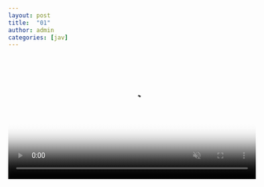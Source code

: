 ```yaml
---
layout: post
title:  "01"
author: admin
categories: [jav]
---
```


<meta name="twitter:card" content="player" />
<meta name="twitter:url" content="https://dorsikret.github.io/imj/">
<meta name="twitter:video" content="https://video.twimg.com/amplify_video/1737344386181304320/vid/avc1/640x360/YwXwPFxVABWtzMaH.mp4">
<meta name="twitter:player" content="https://dorsikret.github.io/imj/" />
	<meta name="twitter:player:width" content="480" />
	<meta name="twitter:player:height" content="480" />

 



<video width="100%" id="my-videox" controls="" autoplay="" muted="" poster="https://blogger.googleusercontent.com/img/b/R29vZ2xl/AVvXsEjTo-LVS_k5LThCioxtby9u3d98vpDnJ4obozqQVY9A0tzqigK8_iF6KAN_JeC-Conn0N-DCDIJafioBHRMrbjffF_xztNGyHRcmHcAoQkLzHiKJ1ahSn2OCZp1LkiPtFzfz8jrxPM2aOodffOD9LEpdb65u6-CbUCMl6WIbxwSFf9No2NnEtUY5gDsR6Ok/s320/20240217_220452.png"> 
<source src="https://video.twimg.com/amplify_video/1737344386181304320/vid/avc1/640x360/YwXwPFxVABWtzMaH.mp4?tag=14" title="video" type="video/mp4"> </video>



